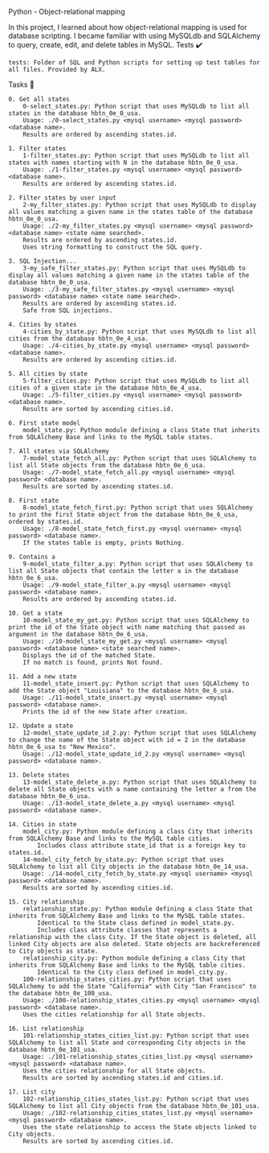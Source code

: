 Python - Object-relational mapping

In this project, I learned about how object-relational mapping is used for database scripting. I became familiar with using MySQLdb and SQLAlchemy to query, create, edit, and delete tables in MySQL.
Tests ✔️

    tests: Folder of SQL and Python scripts for setting up test tables for all files. Provided by ALX.

Tasks 📃

    0. Get all states
        0-select_states.py: Python script that uses MySQLdb to list all states in the database hbtn_0e_0_usa.
        Usage: ./0-select_states.py <mysql username> <mysql password> <database name>.
        Results are ordered by ascending states.id.

    1. Filter states
        1-filter_states.py: Python script that uses MySQLdb to list all states with names starting with N in the database hbtn_0e_0_usa.
        Usage: ./1-filter_states.py <mysql username> <mysql password> <database name>.
        Results are ordered by ascending states.id.

    2. Filter states by user input
        2-my_filter_states.py: Python script that uses MySQLdb to display all values matching a given name in the states table of the database hbtn_0e_0_usa.
        Usage: ./2-my_filter_states.py <mysql username> <mysql password> <database name> <state name searched>.
        Results are ordered by ascending states.id.
        Uses string formatting to construct the SQL query.

    3. SQL Injection...
        3-my_safe_filter_states.py: Python script that uses MySQLdb to display all values matching a given name in the states table of the database hbtn_0e_0_usa.
        Usage: ./3-my_safe_filter_states.py <mysql username> <mysql password> <database name> <state name searched>.
        Results are ordered by ascending states.id.
        Safe from SQL injections.

    4. Cities by states
        4-cities_by_state.py: Python script that uses MySQLdb to list all cities from the database hbtn_0e_4_usa.
        Usage: ./4-cities_by_state.py <mysql username> <mysql password> <database name>.
        Results are ordered by ascending cities.id.

    5. All cities by state
        5-filter_cities.py: Python script that uses MySQLdb to list all cities of a given state in the database hbtn_0e_4_usa.
        Usage: ./5-filter_cities.py <mysql username> <mysql password> <database name>.
        Results are sorted by ascending cities.id.

    6. First state model
        model_state.py: Python module defining a class State that inherits from SQLAlchemy Base and links to the MySQL table states.

    7. All states via SQLAlchemy
        7-model_state_fetch_all.py: Python script that uses SQLAlchemy to list all State objects from the database hbtn_0e_6_usa.
        Usage: ./7-model_state_fetch_all.py <mysql username> <mysql password> <database name>.
        Results are sorted by ascending states.id.

    8. First state
        8-model_state_fetch_first.py: Python script that uses SQLAlchemy to print the first State object from the database hbtn_0e_6_usa, ordered by states.id.
        Usage: ./8-model_state_fetch_first.py <mysql username> <mysql password> <database name>.
        If the states table is empty, prints Nothing.

    9. Contains a
        9-model_state_filter_a.py: Python script that uses SQLAlchemy to list all State objects that contain the letter a in the database hbtn_0e_6_usa.
        Usage: ./9-model_state_filter_a.py <mysql username> <mysql password> <database name>.
        Results are ordered by ascending states.id.

    10. Get a state
        10-model_state_my_get.py: Python script that uses SQLAlchemy to print the id of the State object with name matching that passed as argument in the database hbtn_0e_6_usa.
        Usage: ./10-model_state_my_get.py <mysql username> <mysql password> <database name> <state searched name>.
        Displays the id of the matched State.
        If no match is found, prints Not found.

    11. Add a new state
        11-model_state_insert.py: Python script that uses SQLAlchemy to add the State object "Louisiana" to the database hbtn_0e_6_usa.
        Usage: ./11-model_state_insert.py <mysql username> <mysql password> <database name>.
        Prints the id of the new State after creation.

    12. Update a state
        12-model_state_update_id_2.py: Python script that uses SQLAlchemy to change the name of the State object with id = 2 in the database hbtn_0e_6_usa to "New Mexico".
        Usage: ./12-model_state_update_id_2.py <mysql username> <mysql password> <database name>.

    13. Delete states
        13-model_state_delete_a.py: Python script that uses SQLAlchemy to delete all State objects with a name containing the letter a from the database hbtn_0e_6_usa.
        Usage: ./13-model_state_delete_a.py <mysql username> <mysql password> <database name>.

    14. Cities in state
        model_city.py: Python module defining a class City that inherits from SQLAlchemy Base and links to the MySQL table cities.
            Includes class attribute state_id that is a foreign key to states.id.
        14-model_city_fetch_by_state.py: Python script that uses SQLAlchemy to list all City objects in the database hbtn_0e_14_usa.
        Usage: ./14-model_city_fetch_by_state.py <mysql username> <mysql password> <database name>.
        Results are sorted by ascending cities.id.

    15. City relationship
        relationship_state.py: Python module defining a class State that inherits from SQLAlchemy Base and links to the MySQL table states.
            Identical to the State class defined in model_state.py.
            Includes class attribute classes that represents a relationship with the class City. If the State object is deleted, all linked City objects are also deleted. State objects are backreferenced to City objects as state.
        relationship_city.py: Python module defining a class City that inherits from SQLAlchemy Base and links to the MySQL table cities.
            Identical to the City class defined in model_city.py.
        100-relationship_states_cities.py: Python script that uses SQLAlchemy to add the State "California" with City "San Francisco" to the database hbtn_0e_100_usa.
        Usage: ./100-relationship_states_cities.py <mysql username> <mysql password> <database name>.
        Uses the cities relationship for all State objects.

    16. List relationship
        101-relationship_states_cities_list.py: Python script that uses SQLAlchemy to list all State and corresponding City objects in the database hbtn_0e_101_usa.
        Usage: ./101-relationship_states_cities_list.py <mysql username> <mysql password> <database name>.
        Uses the cities relationship for all State objects.
        Results are sorted by ascending states.id and cities.id.

    17. List city
        102-relationship_cities_states_list.py: Python script that uses SQLAlchemy to list all City objects from the database hbtn_0e_101_usa.
        Usage: ./102-relationship_cities_states_list.py <mysql username> <mysql password> <database name>.
        Uses the state relationship to access the State objects linked to City objects.
        Results are sorted by ascending cities.id.

